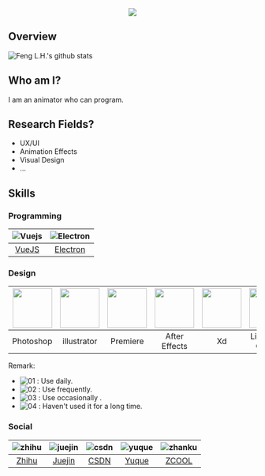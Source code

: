 <div align="center"><img src="https://s1.ax1x.com/2020/07/22/U7AME6.png" /></div>

## Overview

![Feng L.H.'s github stats](https://github-readme-stats.vercel.app/api?username=zpfz&show_icons=true)

## Who am I?
I am an animator who can program.
## Research Fields?
  - UX/UI
  - Animation Effects
  - Visual Design
  - ...
  
## Skills

### Programming
| ![Vuejs](https://s1.ax1x.com/2020/07/22/U7hkn0.png) | ![Electron](https://s1.ax1x.com/2020/07/22/U7h9pj.png) | 
| :-: | :-: |
 [VueJS](https://cn.vuejs.org/) | [Electron](http://www.electronjs.org/) | 

### Design
| <img src="https://s1.ax1x.com/2020/07/22/U7hiXq.png" height="80" width="80" style="min-width: 80px;min-height: 80px" /> | <img src="https://s1.ax1x.com/2020/07/22/U7fztg.png" height="80" width="80" style="min-width: 80px;min-height: 80px"/> | <img src="https://s1.ax1x.com/2020/07/22/U7hPcn.png" height="80" width="80" style="min-width: 80px;min-height: 80px"/> | <img src="https://s1.ax1x.com/2020/07/22/U7hShQ.png" height="80" width="80" style="min-width: 80px;min-height: 80px"/> | <img src="https://s1.ax1x.com/2020/07/22/U7hABV.png" height="80" width="80" style="min-width: 80px;min-height: 80px"/> | <img src="https://s1.ax1x.com/2020/07/22/U7hC1s.png" height="80" width="80" style="min-width: 80px;min-height: 80px" /> | <img src="https://s1.ax1x.com/2020/07/22/U7fX0f.png" height="80" width="80" style="min-width: 80px;min-height: 80px"/> | <img src="https://s1.ax1x.com/2020/07/22/U7fxAS.png" height="80" width="80" style="min-width: 80px;min-height: 80px"/> | <img src="https://s1.ax1x.com/2020/07/22/U7fj78.png" height="80" width="80" style="min-width: 80px;min-height: 80px"/> | 
| :-: | :-: | :-: | :-: | :-: | :-: | :-: | :-: | :-: |
|Photoshop | illustrator | Premiere | After Effects | Xd | Lightroom Classic | Audition | Substance | Cinema 4D |

Remark:
 - ![01](https://s1.ax1x.com/2020/07/22/U74gZ6.png) : Use daily.
 - ![02](https://s1.ax1x.com/2020/07/22/U746qx.png) : Use frequently.
 - ![03](https://s1.ax1x.com/2020/07/22/U74ys1.png) : Use occasionally .
 - ![04](https://s1.ax1x.com/2020/07/22/U74sMR.png) : Haven't used it for a long time.

### Social
| ![zhihu](https://s1.ax1x.com/2020/07/22/U7H2dI.png) | ![juejin](https://s1.ax1x.com/2020/07/22/U7HhJf.png) | ![csdn](https://s1.ax1x.com/2020/07/22/U7H4W8.png) | ![yuque](https://s1.ax1x.com/2020/07/22/U7HfFP.png) | ![zhanku](https://s1.ax1x.com/2020/07/22/U7HRot.png) | 
| :-: | :-: | :-: | :-: | :-: |
 [Zhihu](https://www.zhihu.com/people/zuo-pie-feng-zi) | [Juejin](https://juejin.im/user/5d07466b51882554d6312922) | [CSDN](https://blog.csdn.net/zpfz756) | [Yuque](https://www.yuque.com/zpfz) | [ZCOOL](https://www.zcool.com.cn/u/19734216) | 

